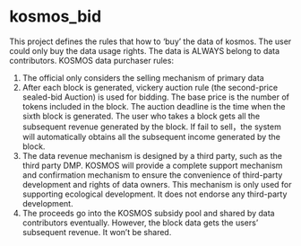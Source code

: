 # kosmos_bid
This project defines the rules that how to ‘buy’ the data of kosmos. The user could only buy the data usage rights. The data is ALWAYS belong to data contributors.
  KOSMOS data purchaser rules:
1. The official only considers the selling mechanism of primary data 
2. After each block is generated, vickery auction rule (the second-price sealed-bid Auction)  is used for bidding. The base price is the number of tokens included in the block. The auction deadline is the time when the sixth block is generated.
The user who takes a block gets all the subsequent revenue generated by the block. 
If fail to sell，the system will automatically obtains all the subsequent income generated by the block.
3. The data revenue mechanism is designed by a third party, such as the third party DMP. KOSMOS will provide a complete support mechanism and confirmation mechanism to ensure the convenience of third-party development and rights of data owners. This mechanism is only used for supporting ecological development. It does not endorse any third-party development.
4. The proceeds go into the KOSMOS subsidy pool and shared by data contributors eventually. However, the block data gets the users’ subsequent revenue. It won’t be shared.
